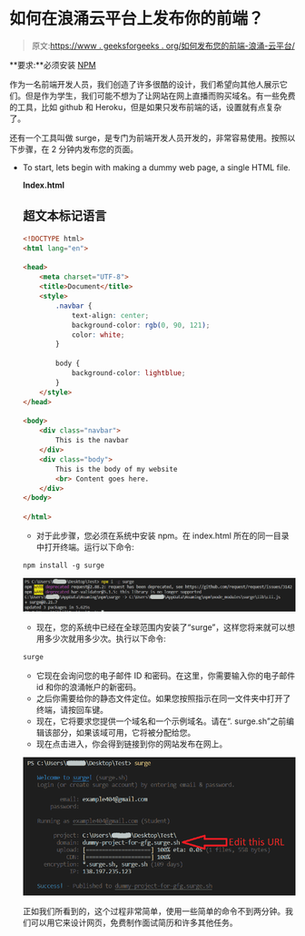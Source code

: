 # 如何在浪涌云平台上发布你的前端？

> 原文:[https://www . geeksforgeeks . org/如何发布您的前端-浪涌-云平台/](https://www.geeksforgeeks.org/how-to-publish-your-front-end-over-surge-cloud-platform/)

**要求:**必须安装 [NPM](https://www.geeksforgeeks.org/nodejs-tutorials/)

作为一名前端开发人员，我们创造了许多很酷的设计，我们希望向其他人展示它们。但是作为学生，我们可能不想为了让网站在网上直播而购买域名。有一些免费的工具，比如 github 和 Heroku，但是如果只发布前端的话，设置就有点复杂了。

还有一个工具叫做 surge，是专门为前端开发人员开发的，非常容易使用。按照以下步骤，在 2 分钟内发布您的页面。

*   To start, lets begin with making a dummy web page, a single HTML file.

    **Index.html**

    ## 超文本标记语言

    ```html
    <!DOCTYPE html>
    <html lang="en">

    <head>
        <meta charset="UTF-8">
        <title>Document</title>
        <style>
            .navbar {
                text-align: center;
                background-color: rgb(0, 90, 121);
                color: white;
            }

            body {
                background-color: lightblue;
            }
        </style>
    </head>

    <body>
        <div class="navbar">
            This is the navbar
        </div>
        <div class="body">
            This is the body of my website
            <br> Content goes here.
        </div>
    </body>

    </html>
    ```

    *   对于此步骤，您必须在系统中安装 npm。在 index.html 所在的同一目录中打开终端。运行以下命令:

    ```html
    npm install -g surge
    ```

    ![](img/98d74d9c33223ffd56f3b4847266210c.png)

    *   现在，您的系统中已经在全球范围内安装了“surge”，这样您将来就可以想用多少次就用多少次。执行以下命令:

    ```html
    surge
    ```

    *   它现在会询问您的电子邮件 ID 和密码。在这里，你需要输入你的电子邮件 id 和你的浪涌帐户的新密码。
    *   之后你需要给你的静态文件定位。如果您按照指示在同一文件夹中打开了终端，请按回车键。
    *   现在，它将要求您提供一个域名和一个示例域名。请在“. surge.sh”之前编辑该部分，如果该域可用，它将被分配给您。
    *   现在点击进入，你会得到链接到你的网站发布在网上。

    ![](img/fa98bb2473958904ceb1b6ac20882e5c.png)

    正如我们所看到的，这个过程非常简单，使用一些简单的命令不到两分钟。我们可以用它来设计网页，免费制作面试简历和许多其他任务。